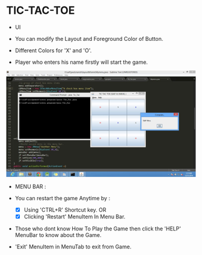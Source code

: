 TIC-TAC-TOE
===========

* UI
 - You can modify the Layout and Foreground Color of Button.
 
* Different Colors for 'X' and 'O'.

* Player who enters his name firstly will start the game.

![Snap1](/image/win.jpg)

* MENU BAR :
 - You can restart the game Anytime by :
    - [x] Using 'CTRL+R' Shortcut key. OR
    - [x] Clicking 'Restart' MenuItem In Menu Bar.
 - Those who dont know How To Play the Game
    then click the 'HELP' MenuBar to know about the Game.
    
- 'Exit'  MenuItem in MenuTab to exit from Game.

